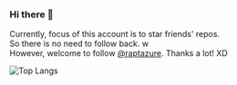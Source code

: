 ### Hi there 👋
  
Currently, focus of this account is to star friends' repos.  
So there is no need to follow back. w    
However, welcome to follow [@raptazure](https://github.com/raptazure). Thanks a lot! XD

![Top Langs](https://github-readme-stats.vercel.app/api/top-langs/?username=raptazure&langs_count=9&layout=compact&hide=html,go,javascript)
